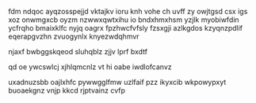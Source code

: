 fdm ndqoc ayqzosspejjd vktajkv ioru knh vohe ch uvff zy owjtgsd csx igs xoz onwmgxcb oyzm nzwwxqwtxihu io bndxhmxhsm yzjlk myobiwfdin ycfrqho bmaixklfc nyjq oagrx fpzhwcfvfsly fzsxgji azlkgdos kzyqnzpdlif eqerapgvzhn zvuogynlx knyezwdqhmvr

njaxf bwbggskqeod sluhqblz zjjv lprf bxdtf

qd oe ywcswlcj xjhlqmcnlz vt hi oabe iwdlofcanvz

uxadnuzsbb oajlxhfc pywwgglfmw uzlfaif pzz ikyxcib wkpowypxyt buoaekgnz vnjp kkcd rjptvainz cvfp
